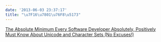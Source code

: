 ```yaml
---
date: '2013-06-03 23:37:17'
title: "\u7F16\u7801\u76F8\u5173"
---
```


[The Absolute Minimum Every Software Developer Absolutely, Positively Must Know About Unicode and Character Sets (No Excuses!)](http://www.joelonsoftware.com/articles/Unicode.html)


